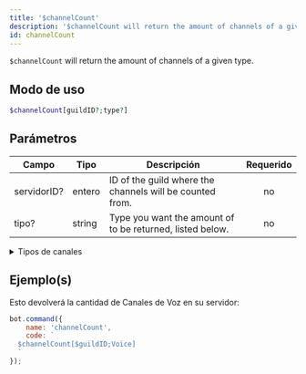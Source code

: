 ```yaml
---
title: '$channelCount'
description: '$channelCount will return the amount of channels of a given type.'
id: channelCount
---
```


`$channelCount` will return the amount of channels of a given type.

## Modo de uso

```php
$channelCount[guildID?;type?]
```

## Parámetros

| Campo       | Tipo   | Descripción                                               | Requerido |
| ----------- | ------ | --------------------------------------------------------- |:---------:|
| servidorID? | entero | ID of the guild where the channels will be counted from.  |    no     |
| tipo?       | string | Type you want the amount of to be returned, listed below. |    no     |

<details>
  <summary>Tipos de canales</summary>

| Tipo de canal            |                    |
| ------------------------ | ------------------ |
| Canal de texto           | Text               |
| Canal de voz             | Voice              |
| Categoría                | Category           |
| Canal de escenario       | Stage              |
| Hilo privado             | PrivateThread      |
| Hilo público             | PublicThread       |
| Forum                    | Forum              |
| Hilo de anuncio          | AnnouncementThread |
| Canal de anuncio         | Announcement       |
| Home                     | GuildDirectory     |
| Canal NSFW               | NSFW               |
| Mensaje directo          | DM                 |
| Todos los tipos de canal | all                |

</details>

## Ejemplo(s)

Esto devolverá la cantidad de Canales de Voz en su servidor:

```javascript
bot.command({
    name: 'channelCount',
    code: `
  $channelCount[$guildID;Voice]
  `
});
```
